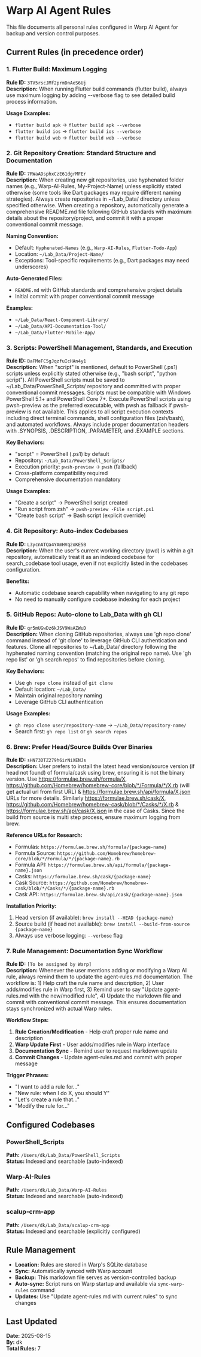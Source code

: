 # Warp AI Agent Rules

This file documents all personal rules configured in Warp AI Agent for backup and version control purposes.

## Current Rules (in precedence order)

### 1. Flutter Build: Maximum Logging
**Rule ID:** `3TV5rscJMf2prmDnAeS6Uj`  
**Description:** When running Flutter build commands (flutter build), always use maximum logging by adding --verbose flag to see detailed build process information.

**Usage Examples:**
- `flutter build apk` → `flutter build apk --verbose`
- `flutter build ios` → `flutter build ios --verbose`
- `flutter build web` → `flutter build web --verbose`

### 2. Git Repository Creation: Standard Structure and Documentation
**Rule ID:** `7RWaADsphxCzE61dgrMFEr`  
**Description:** When creating new git repositories, use hyphenated folder names (e.g., Warp-AI-Rules, My-Project-Name) unless explicitly stated otherwise (some tools like Dart packages may require different naming strategies). Always create repositories in ~/Lab_Data/ directory unless specified otherwise. When creating a repository, automatically generate a comprehensive README.md file following GitHub standards with maximum details about the repository/project, and commit it with a proper conventional commit message.

**Naming Convention:**
- Default: `Hyphenated-Names` (e.g., `Warp-AI-Rules`, `Flutter-Todo-App`)
- Location: `~/Lab_Data/Project-Name/`
- Exceptions: Tool-specific requirements (e.g., Dart packages may need underscores)

**Auto-Generated Files:**
- `README.md` with GitHub standards and comprehensive project details
- Initial commit with proper conventional commit message

**Examples:**
- `~/Lab_Data/React-Component-Library/`
- `~/Lab_Data/API-Documentation-Tool/`
- `~/Lab_Data/Flutter-Mobile-App/`

### 3. Scripts: PowerShell Management, Standards, and Execution
**Rule ID:** `BaFMeFC5gJqzfuIcHAn4y1`  
**Description:** When "script" is mentioned, default to PowerShell (.ps1) scripts unless explicitly stated otherwise (e.g., "bash script", "python script"). All PowerShell scripts must be saved to ~/Lab_Data/PowerShell_Scripts/ repository and committed with proper conventional commit messages. Scripts must be compatible with Windows PowerShell 5.1+ and PowerShell Core 7+. Execute PowerShell scripts using pwsh-preview as the preferred executable, with pwsh as fallback if pwsh-preview is not available. This applies to all script execution contexts including direct terminal commands, shell configuration files (zsh/bash), and automated workflows. Always include proper documentation headers with .SYNOPSIS, .DESCRIPTION, .PARAMETER, and .EXAMPLE sections.

**Key Behaviors:**
- "script" = PowerShell (.ps1) by default
- Repository: `~/Lab_Data/PowerShell_Scripts/`
- Execution priority: `pwsh-preview` → `pwsh` (fallback)
- Cross-platform compatibility required
- Comprehensive documentation mandatory

**Usage Examples:**
- "Create a script" → PowerShell script created
- "Run script from zsh" → `pwsh-preview -File script.ps1`
- "Create bash script" → Bash script (explicit override)

### 4. Git Repository: Auto-index Codebases
**Rule ID:** `L3ycnATQa4YAmHVq2oKE5B`  
**Description:** When the user's current working directory (pwd) is within a git repository, automatically treat it as an indexed codebase for search_codebase tool usage, even if not explicitly listed in the codebases configuration.

**Benefits:**
- Automatic codebase search capability when navigating to any git repo
- No need to manually configure codebase indexing for each project

### 5. GitHub Repos: Auto-clone to Lab_Data with gh CLI
**Rule ID:** `qr5mUGwDz6kJSV9WaAZWuD`  
**Description:** When cloning GitHub repositories, always use 'gh repo clone' command instead of 'git clone' to leverage GitHub CLI authentication and features. Clone all repositories to ~/Lab_Data/ directory following the hyphenated naming convention (matching the original repo name). Use 'gh repo list' or 'gh search repos' to find repositories before cloning.

**Key Behaviors:**
- Use `gh repo clone` instead of `git clone`
- Default location: `~/Lab_Data/`
- Maintain original repository naming
- Leverage GitHub CLI authentication

**Usage Examples:**
- `gh repo clone user/repository-name` → `~/Lab_Data/repository-name/`
- Search first: `gh repo list` or `gh search repos`

### 6. Brew: Prefer Head/Source Builds Over Binaries
**Rule ID:** `sHN73DTZ279h6irNiXENJs`  
**Description:** User prefers to install the latest head version/source version (if head not found) of formula/cask using brew, ensuring it is not the binary version. Use https://formulae.brew.sh/formula/X, https://github.com/Homebrew/homebrew-core/blob/*/Formula/*/X.rb (will get actual url from first URL) & https://formulae.brew.sh/api/formula/X.json URLs for more details. Similarly https://formulae.brew.sh/cask/X, https://github.com/Homebrew/homebrew-cask/blob/*/Casks/*/X.rb & https://formulae.brew.sh/api/cask/X.json in the case of Casks. Since the build from source is multi step process, ensure maximum logging from brew.

**Reference URLs for Research:**
- Formulas: `https://formulae.brew.sh/formula/{package-name}`
- Formula Source: `https://github.com/Homebrew/homebrew-core/blob/*/Formula/*/{package-name}.rb`
- Formula API: `https://formulae.brew.sh/api/formula/{package-name}.json`
- Casks: `https://formulae.brew.sh/cask/{package-name}`
- Cask Source: `https://github.com/Homebrew/homebrew-cask/blob/*/Casks/*/{package-name}.rb`
- Cask API: `https://formulae.brew.sh/api/cask/{package-name}.json`

**Installation Priority:**
1. Head version (if available): `brew install --HEAD {package-name}`
2. Source build (if head not available): `brew install --build-from-source {package-name}`
3. Always use verbose logging: `--verbose` flag

### 7. Rule Management: Documentation Sync Workflow
**Rule ID:** `[To be assigned by Warp]`  
**Description:** Whenever the user mentions adding or modifying a Warp AI rule, always remind them to update the agent-rules.md documentation. The workflow is: 1) Help craft the rule name and description, 2) User adds/modifies rule in Warp first, 3) Remind user to say "Update agent-rules.md with the new/modified rule", 4) Update the markdown file and commit with conventional commit message. This ensures documentation stays synchronized with actual Warp rules.

**Workflow Steps:**
1. **Rule Creation/Modification** - Help craft proper rule name and description
2. **Warp Update First** - User adds/modifies rule in Warp interface
3. **Documentation Sync** - Remind user to request markdown update
4. **Commit Changes** - Update agent-rules.md and commit with proper message

**Trigger Phrases:**
- "I want to add a rule for..."
- "New rule: when I do X, you should Y"
- "Let's create a rule that..."
- "Modify the rule for..."

## Configured Codebases

### PowerShell_Scripts
**Path:** `/Users/dk/Lab_Data/PowerShell_Scripts`  
**Status:** Indexed and searchable (auto-indexed)

### Warp-AI-Rules
**Path:** `/Users/dk/Lab_Data/Warp-AI-Rules`  
**Status:** Indexed and searchable (auto-indexed)

### scalup-crm-app
**Path:** `/Users/dk/Lab_Data/scalup-crm-app`  
**Status:** Indexed and searchable (explicitly configured)

## Rule Management

- **Location:** Rules are stored in Warp's SQLite database
- **Sync:** Automatically synced with Warp account
- **Backup:** This markdown file serves as version-controlled backup
- **Auto-sync:** Script runs on Warp startup and available via `sync-warp-rules` command
- **Updates:** Use "Update agent-rules.md with current rules" to sync changes

## Last Updated
**Date:** 2025-08-15  
**By:** dk  
**Total Rules:** 7
